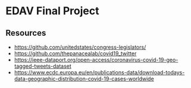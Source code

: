 # EDAV Final Project

## Resources
- https://github.com/unitedstates/congress-legislators/
- https://github.com/thepanacealab/covid19_twitter
- https://ieee-dataport.org/open-access/coronavirus-covid-19-geo-tagged-tweets-dataset
- https://www.ecdc.europa.eu/en/publications-data/download-todays-data-geographic-distribution-covid-19-cases-worldwide
